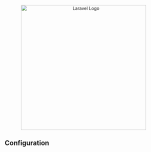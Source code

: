 <p align="center"><a href="https://laravel.com" target="_blank"><img src="https://www.rulerise.com/home/rulerise.svg" width="400" alt="Laravel Logo"></a></p>

## Configuration